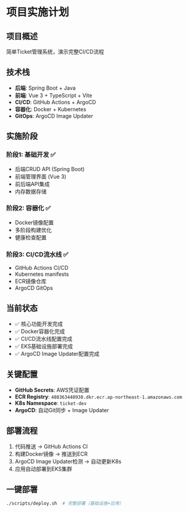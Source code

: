 # 项目实施计划

## 项目概述
简单Ticket管理系统，演示完整CI/CD流程

## 技术栈
- **后端**: Spring Boot + Java
- **前端**: Vue 3 + TypeScript + Vite
- **CI/CD**: GitHub Actions + ArgoCD
- **容器化**: Docker + Kubernetes
- **GitOps**: ArgoCD Image Updater

## 实施阶段

### 阶段1: 基础开发 ✅
- 后端CRUD API (Spring Boot)
- 前端管理界面 (Vue 3)
- 前后端API集成
- 内存数据存储

### 阶段2: 容器化 ✅
- Docker镜像配置
- 多阶段构建优化
- 健康检查配置

### 阶段3: CI/CD流水线 ✅
- GitHub Actions CI/CD
- Kubernetes manifests
- ECR镜像仓库
- ArgoCD GitOps

## 当前状态
- ✅ 核心功能开发完成
- ✅ Docker容器化完成
- ✅ CI/CD流水线配置完成
- ✅ EKS基础设施部署完成
- ✅ ArgoCD Image Updater配置完成

## 关键配置
- **GitHub Secrets**: AWS凭证配置
- **ECR Registry**: `488363440930.dkr.ecr.ap-northeast-1.amazonaws.com`
- **K8s Namespace**: `ticket-dev`
- **ArgoCD**: 自动Git同步 + Image Updater

## 部署流程
1. 代码推送 → GitHub Actions CI
2. 构建Docker镜像 → 推送到ECR
3. ArgoCD Image Updater检测 → 自动更新K8s
4. 应用自动部署到EKS集群

## 一键部署
```bash
./scripts/deploy.sh  # 完整部署（基础设施+应用）
```